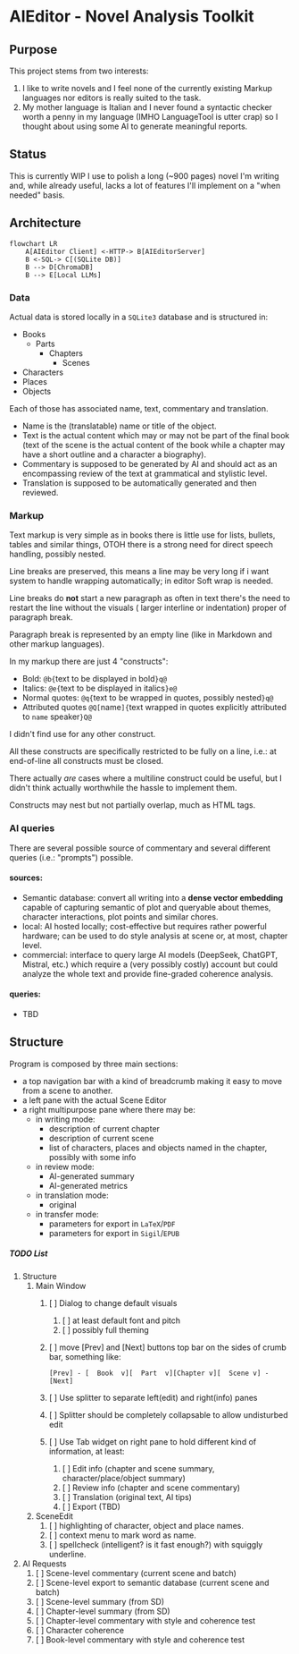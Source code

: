 # AIEditor - Novel Analysis Toolkit


## Purpose

This project stems from two interests:

1. I like to write novels and I feel none of the currently existing Markup languages nor editors is really suited to the
   task.
2. My mother language is Italian and I never found a syntactic checker worth a penny in my language (IMHO LanguageTool
   is utter crap) so I thought about using some AI to generate meaningful reports.

## Status

This is currently WIP I use to polish a long (~900 pages) novel I'm writing and, while already useful, lacks a lot of
features I'll implement on a "when needed" basis.

## Architecture
```mermaid
flowchart LR
    A[AIEditor Client] <-HTTP-> B[AIEditorServer]
    B <-SQL-> C[(SQLite DB)]
    B --> D[ChromaDB]
    B --> E[Local LLMs]
```


### Data

Actual data is stored locally in a `SQLite3` database and is structured in:

- Books
    - Parts
        - Chapters
            - Scenes
- Characters
- Places
- Objects

Each of those has associated name, text, commentary and translation.

- Name is the (translatable) name or title of the object.
- Text is the actual content which may or may not be part of the final book (text of the scene is the actual content of
  the book while a chapter may have a short outline and a character a biography).
- Commentary is supposed to be generated by AI and should act as an encompassing review of the text at grammatical and
  stylistic level.
- Translation is supposed to be automatically generated and then reviewed.

### Markup

Text markup is very simple as in books there is little use for lists, bullets, tables and similar things, OTOH there is
a strong need for direct speech handling, possibly nested.

Line breaks are preserved, this means a line may be very long if i want system to handle wrapping automatically; in
editor Soft wrap is needed.

Line breaks do **not** start a new paragraph as often in text there's the need to restart the line without the visuals (
larger interline or indentation) proper of paragraph break.

Paragraph break is represented by an empty line (like in Markdown and other markup languages).

In my markup there are just 4 "constructs":

- Bold: `@b{`text to be displayed in bold`}q@`
- Italics: `@e{`text to be displayed in italics`}e@`
- Normal quotes: `@q{`text to be wrapped in quotes, possibly nested`}q@`
- Attributed quotes `@Q[`name`]{`text wrapped in quotes explicitly attributed to `name` speaker`}Q@`

I didn't find use for any other construct.

All these constructs are specifically restricted to be fully on a line, i.e.: at end-of-line all constructs must be
closed.

There actually *are* cases where a multiline construct could be useful, but I didn't think actually worthwhile the
hassle to implement them.

Constructs may nest but not partially overlap, much as HTML tags.

### AI queries

There are several possible source of commentary and several different queries (i.e.: "prompts") possible.

#### sources:

- Semantic database: convert all writing into a **dense vector embedding** capable of capturing semantic of plot and
  queryable about themes, character interactions, plot points and similar chores.
- local: AI hosted locally; cost-effective but requires rather powerful hardware; can be used to do style analysis at
  scene or, at most, chapter level.
- commercial: interface to query large AI models (DeepSeek, ChatGPT, Mistral, etc.) which require a (very possibly
  costly) account but could analyze the whole text and provide fine-graded coherence analysis.

#### queries:

- TBD

## Structure

Program is composed by three main sections:

- a top navigation bar with a kind of breadcrumb making it easy to move from a scene to another.
- a left pane with the actual Scene Editor
- a right multipurpose pane where there may be:
    - in writing mode:
        - description of current chapter
        - description of current scene
        - list of characters, places and objects named in the chapter, possibly with some info
    - in review mode:
        - AI-generated summary
        - AI-generated metrics
    - in translation mode:
        - original
    - in transfer mode:
        - parameters for export in `LaTeX`/`PDF`
        - parameters for export in `Sigil`/`EPUB`

##### TODO List

1. Structure
    1. Main Window
        1. [ ]  Dialog to change default visuals
            1. [ ] at least default font and pitch
            2. [ ] possibly full theming
        2. [ ] move [Prev] and [Next] buttons top bar on the sides of crumb bar, something like:
           
           `[Prev] - [  Book  v][  Part  v][Chapter v][  Scene v] - [Next]`
        3. [ ] Use splitter to separate left(edit) and right(info) panes
        4. [ ] Splitter should be completely collapsable to allow undisturbed edit
        5. [ ] Use Tab widget on right pane to hold different kind of information, at least:
            1. [ ] Edit info (chapter and scene summary, character/place/object summary)
            2. [ ] Review info (chapter and scene commentary)
            3. [ ] Translation (original text, AI tips)
            4. [ ] Export (TBD) 
    2. SceneEdit
        1. [ ] highlighting of character, object and place names.
        2. [ ] context menu to mark word as name.
        3. [ ] spellcheck (intelligent? is it fast enough?) with squiggly underline.
2. AI Requests
    1. [ ] Scene-level commentary (current scene and batch)
    2. [ ] Scene-level export to semantic database (current scene and batch)
    3. [ ] Scene-level  summary (from SD)
    4. [ ] Chapter-level summary (from SD)
    5. [ ] Chapter-level commentary with style and coherence test
    6. [ ] Character coherence
    7. [ ] Book-level commentary with style and coherence test
